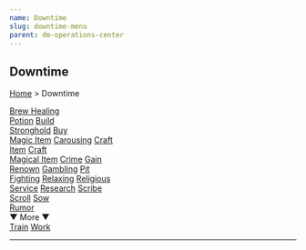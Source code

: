 ```yaml
---
name: Downtime
slug: downtime-menu
parent: dm-operations-center
---
```

## Downtime
[Home](dm-operations-center) > Downtime

<div class="menu-container">
    <a href="brew-healing-potion">Brew Healing<br/> Potion</a>
    <a href="build-stronghold">Build<br/> Stronghold</a>
    <a href="buy-magic-item">Buy<br/> Magic Item</a>
    <a href="carousing">Carousing</a>
    <a href="craft-item">Craft<br/> Item</a>
    <a href="craft-magical-item">Craft<br/> Magical Item</a>
    <a href="crime">Crime</a>
    <a href="gain-renown">Gain<br/> Renown</a>
    <a href="gambling">Gambling</a>
    <a href="pit-fighting">Pit<br/> Fighting</a>
    <a href="relaxing">Relaxing</a>
    <a href="religious-service">Religious<br/> Service</a>
    <a href="research">Research</a>
    <a href="scribe-scroll">Scribe<br/> Scroll</a>
    <a href="sow-rumor">Sow<br/> Rumor</a>
</div>
<div class="more">▼ More ▼</div>
<div class="menu-container">
    <a href="train">Train</a>
    <a href="work">Work</a>
    <a href="."></a>
</div>
<hr/>
